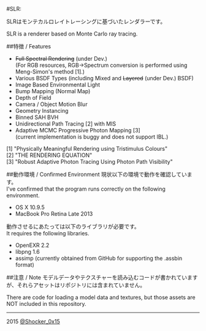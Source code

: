 #SLR: 

SLRはモンテカルロレイトレーシングに基づいたレンダラーです。

SLR is a renderer based on Monte Carlo ray tracing.

##特徴 / Features
* ~~Full Spectral Rendering~~ (under Dev.)  
  (For RGB resources, RGB->Spectrum conversion is performed using Meng-Simon's method [1].)
* Various BSDF Types (including Mixed and ~~Layered~~ (under Dev.) BSDF)
* Image Based Environmental Light
* Bump Mapping (Normal Map)
* Depth of Field
* Camera / Object Motion Blur
* Geometry Instancing
* Binned SAH BVH
* Unidirectional Path Tracing \[2\] with MIS
* Adaptive MCMC Progressive Photon Mapping \[3\]  
  (current implementation is buggy and does not support IBL.)

[1] "Physically Meaningful Rendering using Tristimulus Colours"  
[2] "THE RENDERING EQUATION"  
[3] "Robust Adaptive Photon Tracing Using Photon Path Visibility"

##動作環境 / Confirmed Environment
現状以下の環境で動作を確認しています。  
I've confirmed that the program runs correctly on the following environment.

* OS X 10.9.5
* MacBook Pro Retina Late 2013

動作させるにあたっては以下のライブラリが必要です。  
It requires the following libraries.

* OpenEXR 2.2
* libpng 1.6
* assimp (currently obtained from GitHub for supporting the .assbin format)

##注意 / Note
モデルデータやテクスチャーを読み込むコードが書かれていますが、それらアセットはリポジトリには含まれていません。

There are code for loading a model data and textures, but those assets are NOT included in this repository.

----
2015 [@Shocker_0x15](https://twitter.com/Shocker_0x15)
